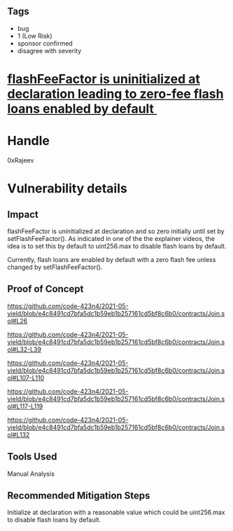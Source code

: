 ## Tags

- bug
- 1 (Low Risk)
- sponsor confirmed
- disagree with severity

# [flashFeeFactor is uninitialized at declaration leading to zero-fee flash loans enabled by default ](https://github.com/code-423n4/2021-05-yield-findings/issues/53) 

# Handle

0xRajeev


# Vulnerability details

## Impact

flashFeeFactor is uninitialized at declaration and so zero initially until set by setFlashFeeFactor(). As indicated in one of the the explainer videos, the idea is to set this by default to uint256.max to disable flash loans by default.

Currently, flash loans are enabled by default with a zero flash fee unless changed by setFlashFeeFactor().

## Proof of Concept

https://github.com/code-423n4/2021-05-yield/blob/e4c8491cd7bfa5dc1b59eb1b257161cd5bf8c6b0/contracts/Join.sol#L26

https://github.com/code-423n4/2021-05-yield/blob/e4c8491cd7bfa5dc1b59eb1b257161cd5bf8c6b0/contracts/Join.sol#L32-L39

https://github.com/code-423n4/2021-05-yield/blob/e4c8491cd7bfa5dc1b59eb1b257161cd5bf8c6b0/contracts/Join.sol#L107-L110

https://github.com/code-423n4/2021-05-yield/blob/e4c8491cd7bfa5dc1b59eb1b257161cd5bf8c6b0/contracts/Join.sol#L117-L119

https://github.com/code-423n4/2021-05-yield/blob/e4c8491cd7bfa5dc1b59eb1b257161cd5bf8c6b0/contracts/Join.sol#L132


## Tools Used

Manual Analysis

## Recommended Mitigation Steps

Initialize at declaration with a reasonable value which could be uint256.max to disable flash loans by default.


